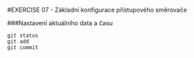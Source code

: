 #EXERCISE 07 - Základní konfigurace přístupového směrovače

###Nastavení aktuálního data a času

```
git status
git add
git commit
```
